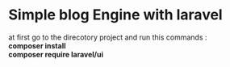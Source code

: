 # Simple blog Engine with laravel #


at first go to the direcotory project and run this commands :  
**composer install**  
**composer require laravel/ui**
